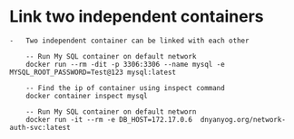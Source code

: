 # Link two independent containers
    -   Two independent container can be linked with each other
        
        -- Run My SQL container on default network
        docker run --rm -dit -p 3306:3306 --name mysql -e MYSQL_ROOT_PASSWORD=Test@123 mysql:latest
        
        -- Find the ip of container using inspect command
        docker container inspect mysql
        
        -- Run My SQL container on default networn
        docker run -it --rm -e DB_HOST=172.17.0.6  dnyanyog.org/network-auth-svc:latest